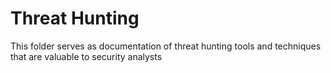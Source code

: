 # Threat Hunting
This folder serves as documentation of threat hunting tools and techniques that are valuable to security analysts

